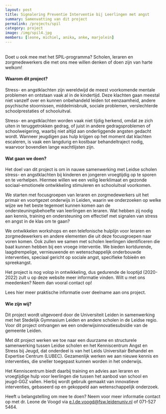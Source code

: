 ```yaml
---
layout: post
title: Signalering Preventie Interventie bij Leerlingen met angst
summary: Samenvatting van dit project
permalink: /projects/spil
category: project
image: /img/spil4.jpg
members: [leone, michiel, anika, anke, marjolein]
---
```


<br>
Doet u ook mee met het SPIL-programma? Scholen, leraren en zorgmedewerkers die met ons mee willen denken of doen zijn van harte welkom!

#### Waarom dit project?
Stress- en angstklachten zijn wereldwijd de meest voorkomende mentale problemen en ontstaan vaak al in de kindertijd. Deze klachten gaan meestal niet vanzelf over en kunnen onbehandeld leiden tot eenzaamheid, andere psychische stoornissen, middelmisbruik, sociale problemen, verslechterde schoolprestaties of schooluitval.

Stress- en angstklachten worden vaak niet tijdig herkend, omdat ze zich uiten in teruggetrokken gedrag, of juist in andere gedragsproblemen of schoolweigering, waarbij niet altijd aan onderliggende angsten gedacht wordt. Wanneer jeugdigen pas hulp krijgen op het moment dat klachten escaleren, is vaak een langdurig en kostbaar behandeltraject nodig, waarvoor bovendien lange wachtlijsten zijn.

#### Wat gaan we doen?
Het doel van dit project is om in nauwe samenwerking met Leidse scholen stress- en angstklachten bij kinderen en jongeren vroegtijdig op te sporen en te verhelpen. Hiermee willen we een veilig leerklimaat en gezonde sociaal-emotionele ontwikkeling stimuleren en schooluitval voorkomen.

We starten met focusgroepen van leraren en zorgmedewerkers uit het primair en voortgezet onderwijs in Leiden, waarin we onderzoeken op welke wijze we het beste tegemoet kunnen komen aan de ondersteuningsbehoefte van leerlingen en leraren. Wat hebben zij nodig aan kennis, training en ondersteuning om effectief met signalen van stress en angst in de klas om te gaan?

We ontwikkelen workshops en een telefonische hulplijn voor leraren en zorgmedewerkers en andere elementen die uit deze focusgroepen naar voren komen. Ook zullen we samen met scholen leerlingen identificeren die baat kunnen hebben bij een vroege interventie. We bieden kortdurende, laagdrempelige, vernieuwende en wetenschappelijk onderbouwde interventies, speciaal gericht op sociale angst, specifieke fobieën en spreekangst.

Het project is nog volop in ontwikkeling, dus gedurende de looptijd (2020-2022) zult u op deze website meer informatie vinden. Wilt u met ons meedenken? Neem dan vooral contact op!

Lees hier meer praktische informatie over deelname aan ons project.

#### Wie zijn wij?
Dit project wordt uitgevoerd door de Universiteit Leiden in samenwerking met het Stedelijk Gymnasium Leiden en andere scholen in de Leidse regio. Voor dit project ontvangen we een onderwijsinnovatiesubsidie van de gemeente Leiden.

Met dit project werken we toe naar een duurzame en structurele samenwerking tussen Leidse scholen en het Kenniscentrum Angst en Stress bij Jeugd, dat onderdeel is van het Leids Universitair Behandel en Expertise Centrum (LUBEC). Gezamenlijk werken we aan nieuwe kennis en interventies, die sneller toegepast kunnen worden in het onderwijs.

Het Kenniscentrum biedt daarbij training en advies aan leraren en vroegtijdige hulp voor leerlingen die tussen het aanbod van school en jeugd-GGZ vallen. Hierbij wordt gebruik gemaakt van innovatieve interventies, gebaseerd op en gekoppeld aan wetenschappelijk onderzoek.


Heeft u belangstelling om mee te doen? Neem voor meer informatie contact op met dr. Leone de Voogd via e.l.de.voogd@fsw.leidenuniv.nl of 071-527 5464. 

<br>
